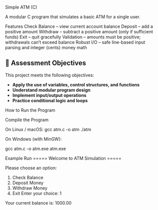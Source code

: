 Simple ATM (C)


A modular C program that simulates a basic ATM for a single user.

Features
Check Balance – view current account balance
Deposit – add a positive amount
Withdraw – subtract a positive amount (only if sufficient funds)
Exit – quit gracefully
Validation – amounts must be positive; withdrawals can’t exceed balance
Robust I/O – safe line-based input parsing and integer (cents) money math

## 🎯 Assessment Objectives
This project meets the following objectives:
- **Apply the use of variables, control structures, and functions**  
- **Understand modular program design**  
- **Implement input/output operations**  
- **Practice conditional logic and loops**

 How to Run the Program

 Compile the Program
 
On Linux / macOS:
gcc atm.c -o atm
./atm

On Windows (with MinGW):

gcc atm.c -o atm.exe
atm.exe



Example Run
===== Welcome to ATM Simulation =====

Please choose an option:
1. Check Balance
2. Deposit Money
3. Withdraw Money
4. Exit
Enter your choice: 1

Your current balance is: 1000.00
